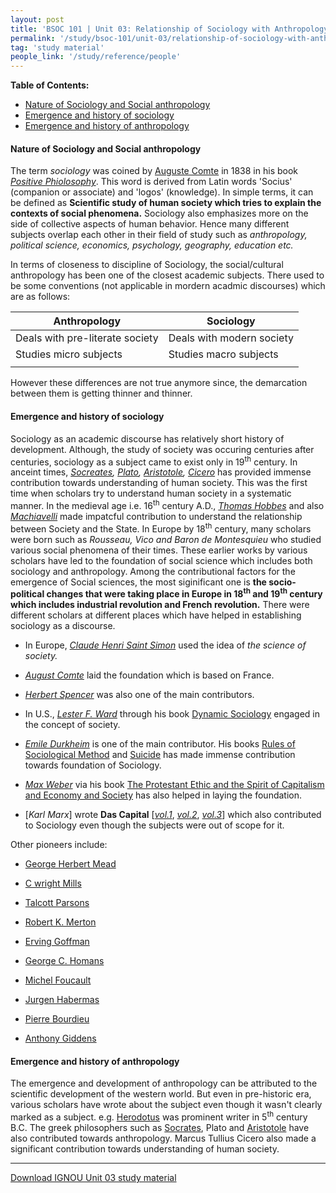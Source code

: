 ```yaml
---
layout: post
title: 'BSOC 101 | Unit 03: Relationship of Sociology with Anthropology'
permalink: '/study/bsoc-101/unit-03/relationship-of-sociology-with-anthropology.html'
tag: 'study material'
people_link: '/study/reference/people'
---
```


**Table of Contents:**

- [Nature of Sociology and Social anthropology](#nature-of-sociology-and-social-anthropology)
- [Emergence and history of sociology](#emergence-and-history-of-sociology)
- [Emergence and history of anthropology](#emergence-and-history-of-anthropology)

#### Nature of Sociology and Social anthropology

The term *sociology* was coined by [Auguste Comte](/study/reference/people/auguste-comte) in 1838 in his book [*Positive Phiolosophy*](https://app.treasure.cloud/share/public/b6356ccc97b9d1a4724b019b8916ea6df564ef29b458dc876c63e6efdfe2cd34). This word is derived from Latin words 'Socius' (companion or associate) and 'logos' (knowledge). In simple terms, it can be defined as **Scientific study of human society which tries to explain the contexts of social phenomena.** Sociology also emphasizes more on the side of collective aspects of human behavior. Hence many different subjects overlap each other in their field of study such as *anthropology, political science, economics, psychology, geography, education etc.* 

In terms of closeness to discipline of Sociology, the social/cultural anthropology has been one of the closest academic subjects. There used to be some conventions (not applicable in mordern acadmic discourses) which are as follows:

| Anthropology                    | Sociology                 |
|---------------------------------|---------------------------|
| Deals with pre-literate society | Deals with modern society |
| Studies micro subjects          | Studies macro subjects    |
|                                 |                           |

However these differences are not true anymore since, the demarcation between them is getting thinner and thinner. 

#### Emergence and history of sociology

Sociology as an academic discourse has relatively short history of development. Although, the study of society was occuring centuries after centuries, sociology as a subject came to exist only in 19<sup>th</sup> century. In anceint times, *[Socreates](https://en.wikipedia.org/wiki/Socrates), [Plato](https://en.wikipedia.org/wiki/Plato), [Aristotole](https://en.wikipedia.org/wiki/Aristotle), [Cicero](https://en.wikipedia.org/wiki/Cicero)* has provided immense contribution towards understanding of human society. This was the first time when scholars try to understand human society in a systematic manner. In the medieval age i.e. 16<sup>th</sup> century A.D., *[Thomas Hobbes](/study/reference/people/thomas-hobbes.html)* and also *[Machiavelli](https://en.wikipedia.org/wiki/Niccol%C3%B2_Machiavelli)* made impatcful contribution to understand the relationship between Society and the State. In Europe by 18<sup>th</sup> century, many scholars were born such as *Rousseau, Vico and Baron de Montesquieu* who studied various social phenomena of their times. These earlier works by various scholars have led to the foundation of social science which includes both sociology and anthropology. Among the contributional factors for the emergence of Social sciences, the most siginificant one is **the socio-political changes that were taking place in Europe in 18<sup>th</sup> and 19<sup>th</sup> century which includes industrial revolution and French revolution.** There were different scholars at different places which have helped in establishing sociology as a discourse. 

- In Europe, [*Claude Henri Saint Simon*]({{page.people_link}}/claude-henri-de-rouvroy-de-saint-simon.html) used the idea of *the science of society.*
    
- [*August Comte*]({{page.people_link}}/auguste-comte.html) laid the foundation which is based on France. 
  
- [*Herbert Spencer*]({{page.people_link}}/herber-spencer.html) was also one of the main contributors.
  
- In U.S., [*Lester F. Ward*]({{page.people_link}}/lester-ward.html) through his book [Dynamic Sociology](https://app.treasure.cloud/share/public/0223311782e6bce0ad1e7f2bc5d6064f8a2491cccec2eb91fc9e417c3a8a354b) engaged in the concept of society. 
  
- [*Emile Durkheim*]({{page.people_link}}/emile-durkheim.html) is one of the main contributor. His books [Rules of Sociological Method](https://app.treasure.cloud/share/public/fa6271260fa57e2319a528ea5e35da0af3526e72d5349956974cfa68bd405200) and [Suicide](https://app.treasure.cloud/share/public/7443ed311f8cb1f2691c07e5e5bf8e51a5a60171c99228b529b8bf0e749ed018) has made immense contribution towards foundation of Sociology. 
  
- [*Max Weber*]({{page.people_link}}/max-weber.html) via his book [The Protestant Ethic and the Spirit of Capitalism and Economy and Society](https://app.treasure.cloud/share/public/c5779b065dca6beaef4901d1a9b30a6a26bf99e459b5f0798bb3b66738b20391) has also helped in laying the foundation. 
  
- [*Karl Marx*] wrote **Das Capital** [[*vol.1*](/assets/study/books/karl-marx-das-capital-vol-1.pdf), [*vol.2*](/assets/study/books/karl-marx-das-capital-vol-2.pdf), [*vol.3*](/assets/study/books/karl-marx-das-capital-vol-3.pdf)] which also contributed to Sociology even though the subjects were out of scope for it. 

Other pioneers include:

- [George Herbert Mead]({{page.people_link}}/george-herbert-mead.html)
  
- [C wright Mills]({{page.people_link}}/c-wright-mills.html)
  
- [Talcott Parsons]({{page.people_link}}/talcott-parsons.html)
  
- [Robert K. Merton]({{page.people_link}}/robert-k-merton.html)
  
- [Erving Goffman]({{page.people_link}}/erving-goffman.html)
  
- [George C. Homans]({{page.people_link}}/george-c-homans.html)
  
- [Michel Foucault]({{page.people_link}}/michel-foucault.html)
  
- [Jurgen Habermas]({{page.people_link}}/jurgen-habermas.html)
  
- [Pierre Bourdieu]({{page.people_link}}/pierre-bourdieu.html)
  
- [Anthony Giddens]({{page.people_link}}/anthony-giddens.html)


#### Emergence and history of anthropology

The emergence and development of anthropology can be attributed to the scientific development of the western world. But even in pre-historic era, various scholars have wrote about the subject even though it wasn't clearly marked as a subject. e.g. [Herodotus]({{page.people_link}}/herodotus.html) was prominent writer in 5<sup>th</sup> century B.C. The greek philosophers such as [Socrates]({{page.people_link}}/socrates.html), Plato and [Aristotole]({{page.people_link}}/aristotole.html) have also contributed towards anthropology. Marcus Tullius Cicero also made a significant contribution towards understanding of human society.






----

<span class="tag is-medium is-primary is-light">[Download IGNOU Unit 03 study material](\assets\study\bsoc-101\unit-3.pdf)</span>
